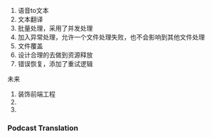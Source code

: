 1. 语音to文本
2. 文本翻译
3. 批量处理，采用了并发处理
4. 加入异常处理，允许一个文件处理失败，也不会影响到其他文件处理
5. 文件覆盖
6. 设计合理的去做到资源释放
7. 错误恢复，添加了重试逻辑

未来
1. 装饰前端工程
2. 
3. 


### Podcast Translation

